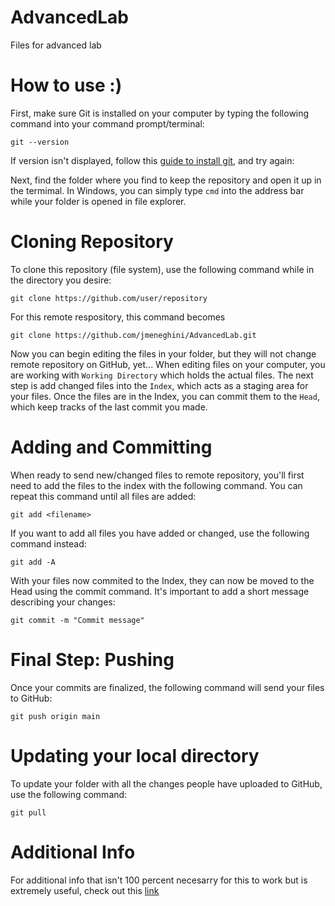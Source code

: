 # AdvancedLab
Files for advanced lab

# How to use :)
First, make sure Git is installed on your computer by typing the following command into your command prompt/terminal:
```
git --version
```
If version isn't displayed, follow this [guide to install git](https://git-scm.com/book/en/v2/Getting-Started-Installing-Git), and try again:

Next, find the folder where you find to keep the repository and open it up in the termimal. In Windows, you can simply type ``cmd`` into the address bar while your folder is opened in file explorer.

# Cloning Repository
To clone this repository (file system), use the following command while in the directory you desire:
```
git clone https://github.com/user/repository
```
For this remote respository, this command becomes
```
git clone https://github.com/jmeneghini/AdvancedLab.git
```
Now you can begin editing the files in your folder, but they will not change remote repository on GitHub, yet...
When editing files on your computer, you are working with ```Working Directory``` which holds the actual files. The next step is add changed files into the ``Index``, which acts as a staging area for your files. Once the files are in the Index, you can commit them to the ``Head``, which keep tracks of the last commit you made.

# Adding and Committing
When ready to send new/changed files to remote repository, you'll first need to add the files to the index with the following command. You can repeat this command until all files are added:
```
git add <filename>
```
If you want to add all files you have added or changed, use the following command instead:
```
git add -A
```
With your files now commited to the Index, they can now be moved to the Head using the commit command. It's important to add a short message describing your changes:
```
git commit -m "Commit message"
```
# Final Step: Pushing
Once your commits are finalized, the following command will send your files to GitHub:
```
git push origin main
```
# Updating your local directory
To update your folder with all the changes people have uploaded to GitHub, use the following command:
```
git pull
```

# Additional Info
For additional info that isn't 100 percent necesarry for this to work but is extremely useful, check out this [link](https://rogerdudler.github.io/git-guide/)
